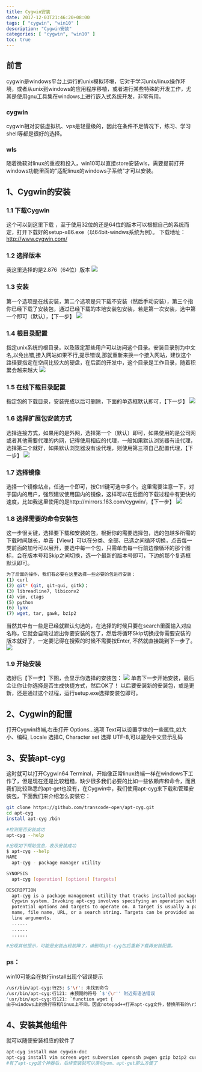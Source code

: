 ```yaml
---
title: Cygwin安装
date: 2017-12-03T21:46:20+08:00
tags: [ "cygwin", "win10" ] 
description: "Cygwin安装"
categories: [ "cygwin", "win10" ]
toc: true
---
```


## 前言
cygwin是windows平台上运行的unix模拟环境，它对于学习unix/linux操作环境，或者从unix到windows的应用程序移植，或者进行某些特殊的开发工作，尤其是使用gnu工具集在windows上进行嵌入式系统开发，非常有用。  
### cygwin
cygwin相对安装虚拟机、vps是轻量级的，因此在条件不足情况下，练习、学习shell等都是很好的选择。  
### wls
随着微软对linux的重视和投入，win10可以直接store安装wls，需要提前打开windows功能里面的"适配linux的windows子系统"才可以安装。

## 1、Cygwin的安装
### 1.1 下载Cygwin
这个可以到这里下载 ，至于使用32位的还是64位的版本可以根据自己的系统而定，打开下载好的setup-x86.exe（以64bit-windws系统为例）。
下载地址：<http://www.cygwin.com/>

### 1.2 选择版本
我这里选择的是2.876（64位）版本
![](/posts/cygwin/install1.jpg)

### 1.3 安装
第一个选项是在线安装，第二个选项是只下载不安装（然后手动安装），第三个指你已经下载了安装包，通过已经下载的本地安装包安装，若是第一次安装，选中第一个即可（默认），【下一步】
![](/posts/cygwin/install2.jpg)

### 1.4 根目录配置
指定unix系统的根目录，以及限定那些用户可以访问这个目录。安装目录别为中文名,以免出错,接入网站如果不行,提示错误,那就重新来换一个接入网站，建议这个路径要指定在空间比较大的硬盘，在后面的开发中，这个目录是工作目录，随着积累会越来越大
![](/posts/cygwin/install3.jpg)

### 1.5 在线下载目录配置
 指定包的下载目录，安装完成以后可删除，下面的单选框默认即可，【下一步】
![](/posts/cygwin/install4.jpg)

### 1.6 选择扩展包安装方式
选择连接方式，如果用的是外网，选择第一个（默认）即可，如果使用的是公司网或者其他需要代理的内网，记得使用相应的代理，一般如果默认浏览器有设代理，选择第二个就好，如果默认浏览器没有设代理，则使用第三项自己配置代理，【下一步】
![](/posts/cygwin/install5.jpg)

### 1.7 选择镜像
选择一个镜像站点，任选一个即可，按Ctrl键可选中多个。这里需要注意一下，对于国内的用户，强烈建议使用国内的镜像，这样可以在后面的下载过程中有更快的速度，比如我这里使用的是http://mirrors.163.com/cygwin/，【下一步】
![](/posts/cygwin/install6.jpg)

### 1.8 选择需要的命令安装包
这一步很关键，选择要下载和安装的包，根据你的需要选择包，选的包越多所需的下载时间越长，单击【View】可以在分类、全部、已选之间循环切换，点击每一类前面的加号可以展开，要选中每一个包，只需单击每一行前边像循环的那个图标，会在版本号和Skip之间切换，选一个最新的版本号即可，下边的那个复选框默认即可。
```bash
为了后面的操作，我们有必要在这里选择一些必要的包进行安装：
(1) curl
(2) git* (git, git-gui, gitk)；
(3) libreadline7, libiconv2
(4) vim, ctags
(5) python
(6) lynx
(7) wget, tar, gawk, bzip2
```
当然其中有一些是已经就默认勾选的，在选择的时候只要在search里面输入对应名称，它就会自动过滤出你要安装的包了，然后将循环Skip切换成你需要安装的版本就好了，一定要记得在搜索的时候不需要按Enter, 不然就直接跳到下一步了。
![](/posts/cygwin/install7.jpg)

### 1.9 开始安装
选好后【下一步】下图，会显示你选择的安装包：
![](/posts/cygwin/install8.jpg)
单击下一步开始安装，最后会让你让你选择是否生成快捷方式，然后OK了！
以后要安装新的安装包，或是更新，还是通过这个过程，运行setup.exe选择安装包即可。

## 2、Cygwin的配置
打开Cygwin终端,右击打开 Options...选项
Text可以设置字体的一些属性,如大小、编码, Locale 选择C, Character set 选择 UTF-8,可以避免中文显示乱码

## 3、安装apt-cyg
这时就可以打开Cygwin64 Terminal，开始像正常linux终端一样在windows下工作了，但是现在还是比较粗糙，缺少很多我们必要的比如一些依赖库和命令，而且我们比较熟悉的apt-get也没有，在Cygwin中，我们使用apt-cyg来下载和管理安装包，下面我们来介绍怎么安装它：
```bash
git clone https://github.com/transcode-open/apt-cyg.git
cd apt-cyg
install apt-cyg /bin

#检测是否安装成功
apt-cyg --help

#出现如下帮助信息，表示安装成功
$ apt-cyg --help
NAME
  apt-cyg - package manager utility

SYNOPSIS
  apt-cyg [operation] [options] [targets]

DESCRIPTION
  apt-cyg is a package management utility that tracks installed packages on a
  Cygwin system. Invoking apt-cyg involves specifying an operation with any
  potential options and targets to operate on. A target is usually a package
  name, file name, URL, or a search string. Targets can be provided as command
  line arguments.
  ......
  ......
  ......

#出现其他提示，可能是安装出现故障了，请删除apt-cyg包后重新下载再安装配置。  
```
### ps：
win10可能会在执行install出现个错误提示
```bash
/usr/bin/apt-cyg:行25: $'\r': 未找到命令
/usr/bin/apt-cyg:行121: 未预期的符号 `$'{\r'' 附近有语法错误
'usr/bin/apt-cyg:行121: `function wget {
由于windows上的换行符和linux上不同，因此notepad++打开apt-cyg文件，替换所有的\r为空，保存即可使用apt-cyg了
```

## 4、安装其他组件
就可以随便安装相应的软件了
```bash
apt-cyg install man cygwin-doc 
apt-cyg install vim screen wget subversion openssh pwgen gzip bzip2 curl rsync bash-completion lftp nc tree p7zip connect-proxy util-linux bind-utils inetutils
#有了apt-cyg这个神器后，后续安装就可以类似yum、apt-get那么方便了
```
